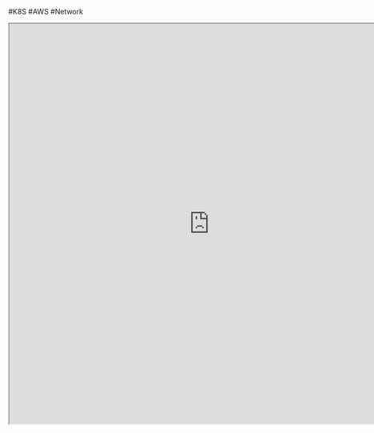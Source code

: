 #K8S #AWS #Network 

<iframe width=800 height=800 src="https://github.com/aws/amazon-vpc-cni-k8s/blob/master/docs/cni-proposal.md"></iframe>
